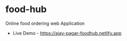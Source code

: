 # food-hub
 Online food ordering web Application
 - Live Demo - https://ajay-pagar-foodhub.netlify.app
